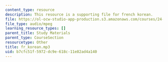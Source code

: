 ```yaml
---
content_type: resource
description: This resource is a supporting file for french korean.
file: https://ol-ocw-studio-app-production.s3.amazonaws.com/courses/24-901-language-and-its-structure-i-phonology-fall-2010/b7cfc51f5972dc9e618c11e82ad4a140_fr_korean.mp3
file_type: audio/mpeg
learning_resource_types: []
parent_title: Study Materials
parent_type: CourseSection
resourcetype: Other
title: fr_korean.mp3
uid: b7cfc51f-5972-dc9e-618c-11e82ad4a140
---
```

